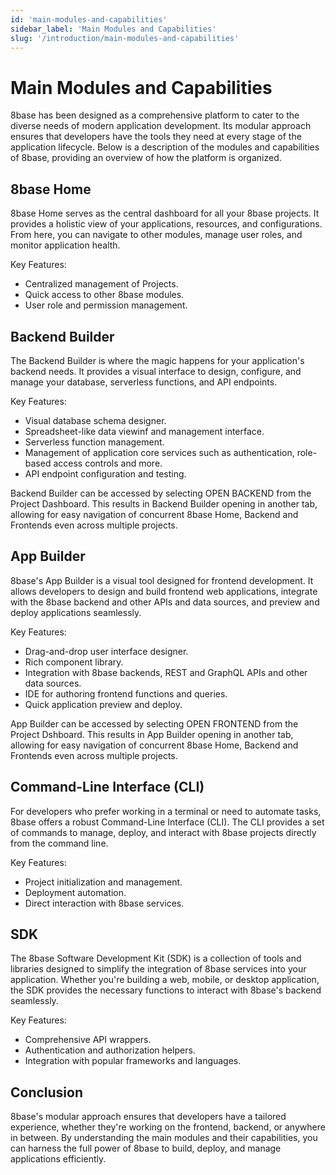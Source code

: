 ```yaml
---
id: 'main-modules-and-capabilities'
sidebar_label: 'Main Modules and Capabilities'
slug: '/introduction/main-modules-and-capabilities'
---
```

# Main Modules and Capabilities

8base has been designed as a comprehensive platform to cater to the diverse needs of modern application development. Its modular approach ensures that developers have the tools they need at every stage of the application lifecycle. Below is a description of the modules and capabilities of 8base, providing an overview of how the platform is organized.

## 8base Home

8base Home serves as the central dashboard for all your 8base projects. It provides a holistic view of your applications, resources, and configurations. From here, you can navigate to other modules, manage user roles, and monitor application health.

Key Features:
- Centralized management of Projects.
- Quick access to other 8base modules.
- User role and permission management.

## Backend Builder

The Backend Builder is where the magic happens for your application's backend needs. It provides a visual interface to design, configure, and manage your database, serverless functions, and API endpoints.

Key Features:

- Visual database schema designer.
- Spreadsheet-like data viewinf and management interface.
- Serverless function management.
- Management of application core services such as authentication, role-based access controls and more.
- API endpoint configuration and testing.

Backend Builder can be accessed by selecting OPEN BACKEND from the Project Dashboard. This results in Backend Builder opening in another tab, allowing for easy navigation of concurrent 8base Home, Backend and Frontends even across multiple projects.

## App Builder

8base's App Builder is a visual tool designed for frontend development. It allows developers to design and build frontend web applications, integrate with the 8base backend and other APIs and data sources, and preview and deploy applications seamlessly.

Key Features:

- Drag-and-drop user interface designer.
- Rich component library.
- Integration with 8base backends, REST and GraphQL APIs and other data sources.
- IDE for authoring frontend functions and queries.
- Quick application preview and deploy.

App Builder can be accessed by selecting OPEN FRONTEND from the Project Dshboard. This results in App Builder opening in another tab, allowing for easy navigation of concurrent 8base Home, Backend and Frontends even across multiple projects.


## Command-Line Interface (CLI)

For developers who prefer working in a terminal or need to automate tasks, 8base offers a robust Command-Line Interface (CLI). The CLI provides a set of commands to manage, deploy, and interact with 8base projects directly from the command line.

Key Features:

- Project initialization and management.
- Deployment automation.
- Direct interaction with 8base services.

## SDK

The 8base Software Development Kit (SDK) is a collection of tools and libraries designed to simplify the integration of 8base services into your application. Whether you're building a web, mobile, or desktop application, the SDK provides the necessary functions to interact with 8base's backend seamlessly.

Key Features:

- Comprehensive API wrappers.
- Authentication and authorization helpers.
- Integration with popular frameworks and languages.

## Conclusion

8base's modular approach ensures that developers have a tailored experience, whether they're working on the frontend, backend, or anywhere in between. By understanding the main modules and their capabilities, you can harness the full power of 8base to build, deploy, and manage applications efficiently.
